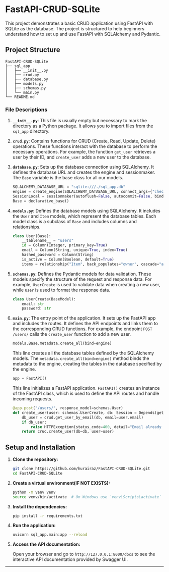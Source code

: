 # FastAPI-CRUD-SQLite

This project demonstrates a basic CRUD application using FastAPI with SQLite as the database. The project is structured to help beginners understand how to set up and use FastAPI with SQLAlchemy and Pydantic.

## Project Structure

```
FastAPI-CRUD-SQLite
├── sql_app
│   ├── __init__.py
│   ├── crud.py
│   ├── database.py
│   ├── models.py
│   ├── schemas.py
│   └── main.py
└── README.md
```

### File Descriptions

1. **`__init__.py`**: This file is usually empty but necessary to mark the directory as a Python package. It allows you to import files from the `sql_app` directory.

2. **`crud.py`**: Contains functions for CRUD (Create, Read, Update, Delete) operations. These functions interact with the database to perform the necessary operations. For example, the function `get_user` retrieves a user by their ID, and `create_user` adds a new user to the database.

3. **`database.py`**: Sets up the database connection using SQLAlchemy. It defines the database URL and creates the engine and sessionmaker. The `Base` variable is the base class for all our models.

   ```python
   SQLALCHEMY_DATABASE_URL = "sqlite:///./sql_app.db"
   engine = create_engine(SQLALCHEMY_DATABASE_URL, connect_args={"check_same_thread": False})
   SessionLocal = sessionmaker(autoflush=False, autocommit=False, bind=engine)
   Base = declarative_base()
   ```

4. **`models.py`**: Defines the database models using SQLAlchemy. It includes the `User` and `Item` models, which represent the database tables. Each model class is a subclass of `Base` and includes columns and relationships.

   ```python
   class User(Base):
       __tablename__ = "users"
       id = Column(Integer, primary_key=True)
       email = Column(String, unique=True, index=True)
       hashed_password = Column(String)
       is_active = Column(Boolean, default=True)
       items = relationship("Item", back_populates="owner", cascade="all, delete-orphan")
   ```

5. **`schemas.py`**: Defines the Pydantic models for data validation. These models specify the structure of the request and response data. For example, `UserCreate` is used to validate data when creating a new user, while `User` is used to format the response data.

   ```python
   class UserCreate(BaseModel):
       email: str
       password: str
   ```

6. **`main.py`**: The entry point of the application. It sets up the FastAPI app and includes the routes. It defines the API endpoints and links them to the corresponding CRUD functions. For example, the endpoint `POST /users/` calls the `create_user` function to add a new user.

   ```python
   models.Base.metadata.create_all(bind=engine)
   ```

   This line creates all the database tables defined by the SQLAlchemy models. The `metadata.create_all(bind=engine)` method binds the metadata to the engine, creating the tables in the database specified by the engine.

   ```python
   app = FastAPI()
   ```

   This line initializes a FastAPI application. `FastAPI()` creates an instance of the FastAPI class, which is used to define the API routes and handle incoming requests.

   ```python
   @app.post("/users/", response_model=schemas.User)
   def create_user(user: schemas.UserCreate, db: Session = Depends(get_db)):
       db_user = crud.get_user_by_email(db, email=user.email)
       if db_user:
           raise HTTPException(status_code=400, detail="Email already registered")
       return crud.create_user(db=db, user=user)
   ```

## Setup and Installation

1. **Clone the repository:**

   ```bash
   git clone https://github.com/hurairaz/FastAPI-CRUD-SQLite.git
   cd FastAPI-CRUD-SQLite
   ```

2. **Create a virtual environment(IF NOT EXISTS):**

   ```bash
   python -m venv venv
   source venv/bin/activate  # On Windows use `venv\Scripts\activate`
   ```

3. **Install the dependencies:**

   ```bash
   pip install -r requirements.txt
   ```

4. **Run the application:**

   ```bash
   uvicorn sql_app.main:app --reload
   ```

5. **Access the API documentation:**

   Open your browser and go to `http://127.0.0.1:8000/docs` to see the interactive API documentation provided by Swagger UI.

---

